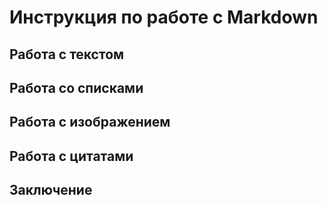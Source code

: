 # Инструкция по работе с Markdown

## Работа с текстом

## Работа со списками

## Работа с изображением

## Работа с цитатами

## Заключение